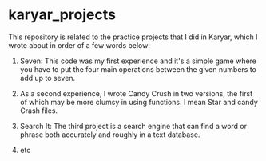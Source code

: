 # karyar_projects

This repository is related to the practice projects that I did in Karyar, which I wrote about in order of a few words below:

  1. Seven: This code was my first experience and it's a simple game
     where you have to put the four main operations between the given
     numbers to add up to seven.

  2. As a second experience, I wrote Candy Crush in two versions, the
     first of which may be more clumsy in using functions. I mean Star
     and candy Crash files.

  3. Search It: The third project is a search engine that can find a word
     or phrase both accurately and roughly in a text database.

  4. etc
